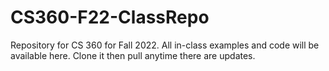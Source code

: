 # CS360-F22-ClassRepo
Repository for CS 360 for Fall 2022. All in-class examples and code will be available here. Clone it then pull anytime there are updates.
